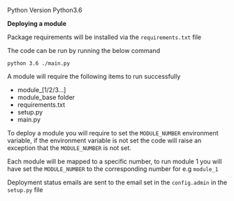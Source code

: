 Python Version Python3.6

**Deploying a module** 

Package requirements will be installed via the ```requirements.txt```  file

The code can be run by running the below command 

```python 3.6 ./main.py```

A module will require the following items to run successfully 

- module_[1/2/3...] 
- module_base folder 
- requirements.txt 
- setup.py
- main.py

To deploy a module you will require to set the `MODULE_NUMBER` environment 
variable, if the environment variable is not set the code will raise an
exception that the `MODULE_NUMBER` is not set.

Each module will be mapped to a specific number, to run module 1 you will have
set the `MODULE_NUMBER` to the corresponding number for e.g `module_1`

Deployment status emails are sent to the email set in the `config.admin` 
in the `setup.py` file 
